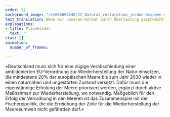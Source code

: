 ```yaml
---
order: 22
background_image: "/v1662664248/12_Natural_restoration_jordan-mcqueen-unsplash_ecgdjf_xrihxn.jpg"
text_translation: Wenn wir unseren Körper durch Überlastung geschwächt haben, schicken wir ihn nicht noch zusätzlich auf einen Marathonlauf, sondern verordnen ihm Ruhe und bieten ihm Schutz, damit er sich erholen und selbst heilen kann.
explanations:
- title: Placeholder
  text: ''
ctas: []
animation:
  number_of_frames: 

---
```

»Deutschland muss sich für eine zügige Verabschiedung einer ambitionierten EU-Verordnung zur Wiederherstellung der Natur einsetzen, die mindestens 20% der europäischen Meere bis zum Jahr 2030 wieder in einen naturnahen und ungestörten Zustand versetzt.  Dafür muss die eigenständige Erholung der Meere priorisiert werden, ergänzt durch aktive Maßnahmen zur Wiederherstellung, wo notwendig. Maßgeblich für den Erfolg der Verordnung in den Meeren ist das Zusammenspiel mit der Fischereipolitik, die die Erreichung der Ziele für die Wiederherstellung der Meeresumwelt nicht gefährden darf.«